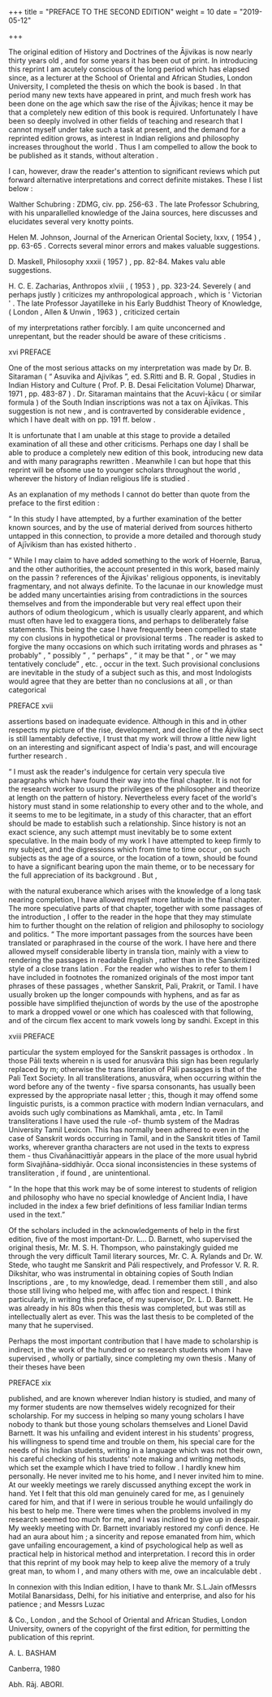 +++
title = "PREFACE TO THE SECOND EDITION"
weight = 10
date = "2019-05-12"

+++

The original edition of History and Doctrines of the Ājivikas is now nearly thirty years old , and for some years it has been out of print. In introducing this reprint I am acutely conscious of the long period which has elapsed since, as a lecturer at the School of Oriental and African Studies, London University, I completed the thesis on which the book is based . In that period many new texts have appeared in print, and much fresh work has been done on the age which saw the rise of the Ājivikas; hence it may be that a completely new edition of this book is required. Unfortunately I have been so deeply involved in other fields of teaching and research that I cannot myself under take such a task at present, and the demand for a reprinted edition grows, as interest in Indian religions and philosophy increases throughout the world . Thus I am compelled to allow the book to be published as it stands, without alteration . 

I can, however, draw the reader's attention to significant reviews which put forward alternative interpretations and correct definite mistakes. These I list below : 

Walther Schubring : ZDMG, civ. pp. 256-63 . The late Professor Schubring, with his unparallelled knowledge of the Jaina sources, here discusses and elucidates several very knotty points. 

Helen M. Johnson, Journal of the Arnerican Oriental Society, lxxv, ( 1954 ) , pp. 63-65 . Corrects several minor errors and makes valuable suggestions. 

D. Maskell, Philosophy xxxii ( 1957 ) , pp. 82-84. Makes valu able suggestions. 

H. C. E. Zacharias, Anthropos xlviii , ( 1953 ) , pp. 323-24. Severely ( and perhaps justly ) criticizes my anthropological approach , which is ' Victorian ' . The late Professor Jayatilleke in his Early Buddhist Theory of Knowledge, ( London , Allen & Unwin , 1963 ) , criticized certain 

of my interpretations rather forcibly. I am quite unconcerned and unrepentant, but the reader should be aware of these criticisms .

xvi PREFACE 

One of the most serious attacks on my interpretation was made by Dr. B. Sitaraman ( “ Asuvika and Ajivikas ”, ed. S.Ritti and B. R. Gopal , Studies in Indian History and Culture ( Prof. P. B. Desai Felicitation Volume) Dharwar, 1971 , pp. 483-87 ) . Dr. Sitaraman maintains that the Acuvi-kācu ( or similar formula ) of the South Indian inscriptions was not a tax on Ājīvikas. This suggestion is not new , and is contraverted by considerable evidence , which I have dealt with on pp. 191 ff. below . 

It is unfortunate that I am unable at this stage to provide a detailed examination of all these and other criticisms. Perhaps one day I shall be able to produce a completely new edition of this book, introducing new data and with many paragraphs rewritten . Meanwhile I can but hope that this reprint will be ofsome use to younger scholars throughout the world , wherever the history of Indian religious life is studied . 

As an explanation of my methods I cannot do better than quote from the preface to the first edition : 

“ In this study I have attempted, by a further examination of the better known sources, and by the use of material derived from sources hitherto untapped in this connection, to provide a more detailed and thorough study of Ajīvikism than has existed hitherto . 

“ While I may claim to have added something to the work of Hoernle, Barua, and the other authorities, the account presented in this work, based mainly on the passin ? references of the Ājivikas' religious opponents, is inevitably fragmentary, and not always definite. To the lacunae in our knowledge must be added many uncertainties arising from contradictions in the sources themselves and from the imponderable but very real effect upon their authors of odium theologicum , which is usually clearly apparent, and which must often have led to exaggera tions, and perhaps to deliberately false statements. This being the case I have frequently been compelled to state my con clusions in hypothetical or provisional terms . The reader is asked to forgive the many occasions on which such irritating words and phrases as " probably" , " possibly ” , “ perhaps” , “ it may be that " , or " we may tentatively conclude” , etc. , occur in the text. Such provisional conclusions are inevitable in the study of a subject such as this, and most Indologists would agree that they are better than no conclusions at all , or than categorical

PREFACE xvii 

assertions based on inadequate evidence. Although in this and in other respects my picture of the rise, development, and decline of the Ājivika sect is still lamentably defective, I trust that my work will throw a little new light on an interesting and significant aspect of India's past, and will encourage further research . 

“ I must ask the reader's indulgence for certain very specula tive paragraphs which have found their way into the final chapter. It is not for the research worker to usurp the privileges of the philosopher and theorize at length on the pattern of history. Nevertheless every facet of the world's history must stand in some relationship to every other and to the whole, and it seems to me to be legitimate, in a study of this character, that an effort should be made to establish such a relationship. Since history is not an exact science, any such attempt must inevitably be to some extent speculative. In the main body of my work I have attempted to keep firmly to my subject, and the digressions which from time to time occur , on such subjects as the age of a source, or the location of a town, should be found to have a significant bearing upon the main theme, or to be necessary for the full appreciation of its background . But , 

with the natural exuberance which arises with the knowledge of a long task nearing completion, I have allowed myself more latitude in the final chapter. The more speculative parts of that chapter, together with some passages of the introduction , I offer to the reader in the hope that they may stimulate him to further thought on the relation of religion and philosophy to sociology and politics. “ The more important passages from the sources have been translated or paraphrased in the course of the work. I have here and there allowed myself considerable liberty in transla tion, mainly with a view to rendering the passages in readable English , rather than in the Sanskritized style of a close trans lation . For the reader who wishes to refer to them I have included in footnotes the romanized originals of the most impor tant phrases of these passages , whether Sanskrit, Pali, Prakrit, or Tamil. I have usually broken up the longer compounds with hyphens, and as far as possible have simplified thejunction of words by the use of the apostrophe to mark a dropped vowel or one which has coalesced with that following, and of the circum flex accent to mark vowels long by sandhi. Except in this

xviii PREFACE 

particular the system employed for the Sanskrit passages is orthodox . In those Pāli texts wherein n is used for anusvāra this sign has been regularly replaced by m; otherwise the trans literation of Päli passages is that of the Pali Text Society. In all transliterations, anusvāra, when occurring within the word before any of the twenty - five sparsa consonants, has usually been expressed by the appropriate nasal letter ; this, though it may offend some linguistic purists, is a common practice with modern Indian vernaculars, and avoids such ugly combinations as Mamkhali, amta , etc. In Tamil transliterations I have used the rule -of- thumb system of the Madras University Tamil Lexicon. This has normally been adhered to even in the case of Sanskrit words occurring in Tamil, and in the Sanskrit titles of Tamil works, wherever grantha characters are not used in the texts to express them - thus Civañānacittiyār appears in the place of the more usual hybrid form Sivajñāna-siddhiyār. Occa sional inconsistencies in these systems of transliteration , if found , are unintentional. 

“ In the hope that this work may be of some interest to students of religion and philosophy who have no special knowledge of Ancient India, I have included in the index a few brief definitions of less familiar Indian terms used in the text.” 

Of the scholars included in the acknowledgements of help in the first edition, five of the most important-Dr. L... D. Barnett, who supervised the original thesis, Mr. M. S. H. Thompson, who painstakingly guided me through the very difficult Tamil literary sources, Mr. C. A. Rylands and Dr. W. Stede, who taught me Sanskrit and Páli respectively, and Professor V. R. R. Dikshitar, who was instrumental in obtaining copies of South Indian Inscriptions , are , to my knowledge, dead. I remember them still , and also those still living who helped me, with affec tion and respect. I think particularly, in writing this preface, of my supervisor, Dr. L. D. Barnett. He was already in his 80s when this thesis was completed, but was still as intellectually alert as ever. This was the last thesis to be completed of the many that he supervised. 

Perhaps the most important contribution that I have made to scholarship is indirect, in the work of the hundred or so research students whom I have supervised , wholly or partially, since completing my own thesis . Many of their theses have been

PREFACE xix 

published, and are known wherever Indian history is studied, and many of my former students are now themselves widely recognized for their scholarship. For my success in helping so many young scholars I have nobody to thank but those young scholars themselves and Lionel David Barnett. It was his unfailing and evident interest in his students' progress, his willingness to spend time and trouble on them, his special care for the needs of his Indian students, writing in a language which was not their own, his careful checking of his students' note making and writing methods, which set the example which I have tried to follow . I hardly knew him personally. He never invited me to his home, and I never invited him to mine. At our weekly meetings we rarely discussed anything except the work in hand. Yet I felt that this old man genuinely cared for me, as I genuinely cared for him, and that if I were in serious trouble he would unfailingly do his best to help me. There were times when the problems involved in my research seemed too much for me, and I was inclined to give up in despair. My weekly meeting with Dr. Barnett invariably restored my confi dence. He had an aura about him ; a sincerity and repose emanated from him, which gave unfailing encouragement, a kind of psychological help as well as practical help in historical method and interpretation. I record this in order that this reprint of my book may help to keep alive the memory of a truly great man, to whom I , and many others with me, owe an incalculable debt . 

In connexion with this Indian edition, I have to thank Mr. S.L.Jain ofMessrs Motilal Banarsidass, Delhi, for his initiative and enterprise, and also for his patience ; and Messrs Luzac 

& Co., London , and the School of Oriental and African Studies, London University, owners of the copyright of the first edition, for permitting the publication of this reprint. 

A. L. BASHAM 

Canberra, 1980

Abh. Rāj. ABORI. 

